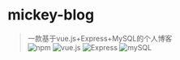 # mickey-blog
> 一款基于vue.js+Express+MySQL的个人博客   
![npm](https://img.shields.io/badge/npm-v6.2.0-orange.svg) ![vue.js](https://img.shields.io/badge/vue.js-2.5.2-brightgreen.svg) ![Express](https://img.shields.io/badge/Express-4.16.0-blue.svg) ![mySQL](https://img.shields.io/badge/mysql-2.16.0-green.svg)
